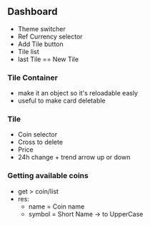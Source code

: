 ## Dashboard
- Theme switcher
- Ref Currency selector
- Add Tile button
- Tile list
- last Tile == New Tile

### Tile Container
- make it an object so it's reloadable easly
- useful to make card deletable


### Tile
- Coin selector
- Cross to delete
- Price
- 24h change + trend arrow up or down

### Getting available coins
- get > coin/list
- res:
    - name = Coin name
    - symbol = Short Name -> to UpperCase